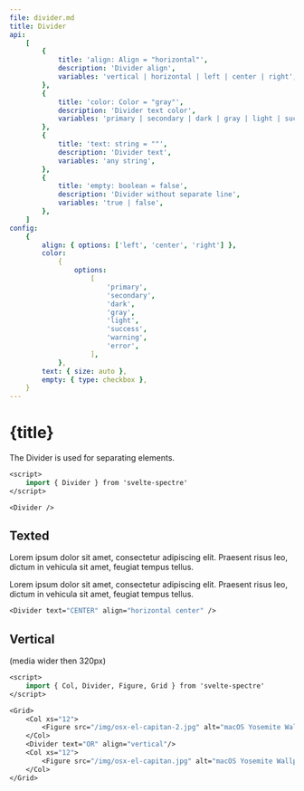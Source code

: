 ```yaml
---
file: divider.md
title: Divider
api:
    [
        {
            title: 'align: Align = "horizontal"',
            description: 'Divider align',
            variables: 'vertical | horizontal | left | center | right',
        },
        {
            title: 'color: Color = "gray"',
            description: 'Divider text color',
            variables: 'primary | secondary | dark | gray | light | success | warning | error',
        },
        {
            title: 'text: string = ""',
            description: 'Divider text',
            variables: 'any string',
        },
        {
            title: 'empty: boolean = false',
            description: 'Divider without separate line',
            variables: 'true | false',
        },
    ]
config:
    {
        align: { options: ['left', 'center', 'right'] },
        color:
            {
                options:
                    [
                        'primary',
                        'secondary',
                        'dark',
                        'gray',
                        'light',
                        'success',
                        'warning',
                        'error',
                    ],
            },
        text: { size: auto },
        empty: { type: checkbox },
    }
---
```


<script>
    import { amp, browser, dev, mode, prerendering } from '$app/env';
    import { base } from '$app/paths';
    import {Divider, Col, Figure, Grid} from '$lib'
    import Knobs from '../_knobs.svelte'
    import {media} from '../../_media'

    let state = { align: 'center', color: 'gray', text: 'CENTER' }
</script>

# {title}

The Divider is used for separating elements.

<p>
    <Divider color={state.color} />
</p>

```sv
<script>
    import { Divider } from 'svelte-spectre'
</script>

<Divider />
```

## Texted

Lorem ipsum dolor sit amet, consectetur adipiscing elit. Praesent risus leo,
dictum in vehicula sit amet, feugiat tempus tellus.

<p>
    <Divider text={state.text} align={`horizontal ${state.align}`} color={state.color} empty={state.empty} />
</p>

Lorem ipsum dolor sit amet, consectetur adipiscing elit. Praesent risus leo,
dictum in vehicula sit amet, feugiat tempus tellus.

<p>
    <Knobs bind:state={state} {config}/>
</p>

```sv
<Divider text="CENTER" align="horizontal center" />
```

## Vertical

(media wider then 320px)

<Grid>
    <Col xs="12">
        <Figure src="{base}/img/osx-el-capitan-2.jpg" alt="macOS Yosemite Wallpaper" cover></Figure>
    </Col>
    <Divider text="OR" align={$media.xs ? 'horizontal center' : 'vertical'} />
    <Col xs="12">
        <Figure src="{base}/img/osx-el-capitan.jpg" alt="macOS Yosemite Wallpaper" cover></Figure>
    </Col>
</Grid>

```sv
<script>
    import { Col, Divider, Figure, Grid } from 'svelte-spectre'
</script>

<Grid>
    <Col xs="12">
        <Figure src="/img/osx-el-capitan-2.jpg" alt="macOS Yosemite Wallpaper"/>
    </Col>
    <Divider text="OR" align="vertical"/>
    <Col xs="12">
        <Figure src="/img/osx-el-capitan.jpg" alt="macOS Yosemite Wallpaper"/>
    </Col>
</Grid>
```

